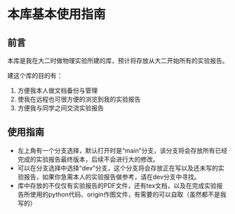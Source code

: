 # 本库基本使用指南
## 前言
本库是我在大二时做物理实验所建的库，预计将存放从大二开始所有的实验报告。

建这个库的目的有：
1. 方便我本人做文档备份与管理
2. 使我在远程也可很方便的浏览到我的实验报告
3. 方便我与同学之间交流实验报告

## 使用指南
- 左上角有一个分支选择，默认打开时是“main”分支，该分支将会存放所有已经完成的实验报告最终版本，后续不会进行大的修改。
- 可以在分支选择中选择“dev”分支，这个分支将会存放正在写以及还未写的实验报告，如果你急需本人的实验报告做参考，请在dev分支中寻找。
- 库中存放的不仅仅有实验报告的PDF文件，还有tex文档，以及在完成实验报告所使用的python代码、origin作图文件，有需要的可以自取（虽然都不是我写的）
